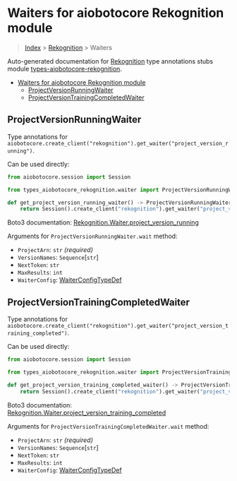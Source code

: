 <a id="waiters-for-aiobotocore-rekognition-module"></a>

# Waiters for aiobotocore Rekognition module

> [Index](..) > [Rekognition](.) > Waiters

Auto-generated documentation for
[Rekognition](https://boto3.amazonaws.com/v1/documentation/api/latest/reference/services/rekognition.html#Rekognition)
type annotations stubs module
[types-aiobotocore-rekognition](https://pypi.org/project/types-aiobotocore-rekognition/).

- [Waiters for aiobotocore Rekognition module](#waiters-for-aiobotocore-rekognition-module)
  - [ProjectVersionRunningWaiter](#projectversionrunningwaiter)
  - [ProjectVersionTrainingCompletedWaiter](#projectversiontrainingcompletedwaiter)

<a id="projectversionrunningwaiter"></a>

## ProjectVersionRunningWaiter

Type annotations for
`aiobotocore.create_client("rekognition").get_waiter("project_version_running")`.

Can be used directly:

```python
from aiobotocore.session import Session

from types_aiobotocore_rekognition.waiter import ProjectVersionRunningWaiter

def get_project_version_running_waiter() -> ProjectVersionRunningWaiter:
    return Session().create_client("rekognition").get_waiter("project_version_running")
```

Boto3 documentation:
[Rekognition.Waiter.project_version_running](https://boto3.amazonaws.com/v1/documentation/api/latest/reference/services/rekognition.html#Rekognition.Waiter.ProjectVersionRunning)

Arguments for `ProjectVersionRunningWaiter.wait` method:

- `ProjectArn`: `str` *(required)*
- `VersionNames`: `Sequence`\[`str`\]
- `NextToken`: `str`
- `MaxResults`: `int`
- `WaiterConfig`: [WaiterConfigTypeDef](./type_defs.md#waiterconfigtypedef)

<a id="projectversiontrainingcompletedwaiter"></a>

## ProjectVersionTrainingCompletedWaiter

Type annotations for
`aiobotocore.create_client("rekognition").get_waiter("project_version_training_completed")`.

Can be used directly:

```python
from aiobotocore.session import Session

from types_aiobotocore_rekognition.waiter import ProjectVersionTrainingCompletedWaiter

def get_project_version_training_completed_waiter() -> ProjectVersionTrainingCompletedWaiter:
    return Session().create_client("rekognition").get_waiter("project_version_training_completed")
```

Boto3 documentation:
[Rekognition.Waiter.project_version_training_completed](https://boto3.amazonaws.com/v1/documentation/api/latest/reference/services/rekognition.html#Rekognition.Waiter.ProjectVersionTrainingCompleted)

Arguments for `ProjectVersionTrainingCompletedWaiter.wait` method:

- `ProjectArn`: `str` *(required)*
- `VersionNames`: `Sequence`\[`str`\]
- `NextToken`: `str`
- `MaxResults`: `int`
- `WaiterConfig`: [WaiterConfigTypeDef](./type_defs.md#waiterconfigtypedef)
